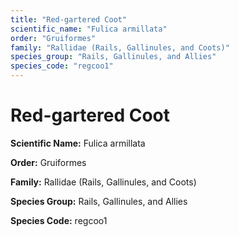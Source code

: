 ```yaml
---
title: "Red-gartered Coot"
scientific_name: "Fulica armillata"
order: "Gruiformes"
family: "Rallidae (Rails, Gallinules, and Coots)"
species_group: "Rails, Gallinules, and Allies"
species_code: "regcoo1"
---
```


# Red-gartered Coot

**Scientific Name:** Fulica armillata

**Order:** Gruiformes

**Family:** Rallidae (Rails, Gallinules, and Coots)

**Species Group:** Rails, Gallinules, and Allies

**Species Code:** regcoo1

